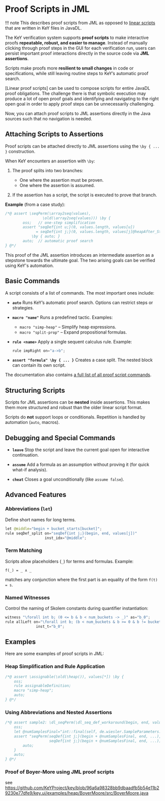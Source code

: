 # Proof Scripts in JML

!!! note
    This describes proof scripts from JML as opposed to [linear scripts](../linearScripts)
    that are written in KeY files in JavaDL.
    
The KeY verification system supports **proof scripts** to make interactive proofs **repeatable, robust, and easier to manage**.
Instead of manually clicking through proof steps in the GUI for each verification run, users can persist important proof interactions directly in the source code via **JML assertions**.

Scripts make proofs more **resilient to small changes** in code or specifications, while still leaving routine steps to KeY’s automatic proof search.

[Linear proof scripts] can be used to compose scripts for entire JavaDL proof obligations. The challenge there is that symbolic execution may produce a lot of open proof goals and identifying and navigating to the right open goal in order to apply proof steps can be unnecessarily challenging.

Now, you can attach proof scripts to JML assertions directly in the Java sources such that no navigation is needed.

## Attaching Scripts to Assertions

Proof scripts can be attached directly to JML assertions using the `\by { ... }` construction.

When KeY encounters an assertion with `\by`:

1. The proof splits into two branches:
   * One where the assertion must be proven.
   * One where the assertion is assumed.

2. If the assertion has a script, the script is executed to prove that branch.

**Example** (from a case study):

```java
/*@ assert \seqPerm(\array2seq(values),
                 \old(\array2seq(values))) \by {
        oss;   // one-step simplification
        assert "seqDef{int u;}(0, values.length, values[u])
              = seqDef{int j;}(0, values.length, values[j]@heapAfter_Storage)"
            \by { auto; }
        auto;  // automatic proof search
} @*/
```

This proof of the JML assertion introduces an intermediate assertion as a stepstone towards the ultimate goal. The two arising goals can be verified using KeY's automation.


## Basic Commands

A script consists of a list of commands. The most important ones include:

* **`auto`**
  Runs KeY’s automatic proof search. Options can restrict steps or strategies.

* **`macro "name"`** Runs a predefined tactic. Examples:
    * `macro "simp-heap"` – Simplify heap expressions.
    * `macro "split-prop"` – Expand propositional formulas.

* **`rule <name>`**
  Apply a single sequent calculus rule.
  Example:

  ```java
  rule impRight on="a->b";
  ```

* **`assert "formula" \by { ... }`**
  Creates a case split.
  The nested block can contain its own script.
  
The documentation also contains [a full list of all proof script commands](../commands).

## Structuring Scripts

Scripts for JML assertions can be **nested** inside assertions.
This makes them more structured and robust than the older linear script format.

Scripts do **not** support loops or conditionals. Repetition is handled by automation (`auto`, macros).

## Debugging and Special Commands

* **`leave`**
  Stop the script and leave the current goal open for interactive continuation.

* **`assume`**
  Add a formula as an assumption without proving it (for quick what-if analysis).
  
* **`cheat`**
  Closes a goal unconditionally (like `assume false`).

## Advanced Features

### Abbreviations (`let`)

Define short names for long terms.

```java
let @middle="begin + bucket_starts[bucket]";
rule seqDef_split on="seqDef{int j;}(begin, end, values[j])"
                  inst_idx="@middle";
```

### Term Matching

Scripts allow placeholders (`_`) for terms and formulas.
Example:

```
f(_) = _ ∧ _
```

matches any conjunction where the first part is an equality of the form `f(t) = s`.

### Named Witnesses

Control the naming of Skolem constants during quantifier instantiation:

```java
witness "\forall int b; (0 <= b & b < num_buckets -> _)" as="b_0";
rule allLeft on="\forall int b; (b < num_buckets & b >= 0 & b != bucket -> _)"
              inst_t="b_0";
```

## Examples

Here are some examples of proof scripts in JML:

### Heap Simplification and Rule Application

```java
/*@ assert \assignable(\old(\heap()), values[*]) \by {
    oss;
    rule assignableDefinition;
    macro "simp-heap";
    auto;
} @*/
```

### Using Abbreviations and Nested Assertions

```java
/*@ assert sample2: \dl_seqPerm(\dl_seq_def_workaround(begin, end, values), before_sort) \by {
    oss;
    let @numSamplesFinal="int::final(self, de.wiesler.SampleParameters::$num_samples)";
    assert "seqPerm(seqDef{int j;}(begin + @numSamplesFinal, end, ...),
                    seqDef{int j;}(begin + @numSamplesFinal, end, ...))" \by {
        auto;
    }
    auto;
} @*/
```

### Proof of Boyer-More using JML proof scripts

see https://github.com/KeYProject/key/blob/96a6a98328bb9dbaadfb5b54e11b29230e77dfe9/key.ui/examples/heap/BoyerMoore/src/BoyerMoore.java
